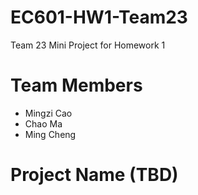 # EC601-HW1-Team23
Team 23 Mini Project for Homework 1

# Team Members
- Mingzi Cao
- Chao Ma
- Ming Cheng

# Project Name (TBD)

